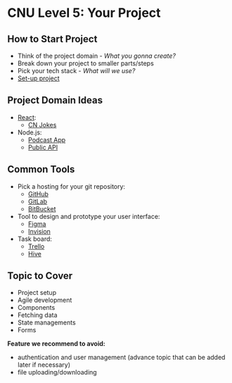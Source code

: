 # CNU Level 5: Your Project

## How to Start Project

- Think of the project domain - _What you gonna create?_
- Break down your project to smaller parts/steps
- Pick your tech stack - _What will we use?_
- [Set-up project](https://gitlab.com/cngroupdk/sensei/public-materials/-/tree/main/npm-setup-example#npm-project-setup)

## Project Domain Ideas

- [React](./ReactJS):
  - [CN Jokes](./ReactJS/cnu-jokes.md)
- Node.js:
  - [Podcast App](https://www.listennotes.com/api/docs/)
  - [Public API](https://github.com/public-apis/public-apis)

## Common Tools

- Pick a hosting for your git repository:
  - [GitHub](https://github.com/)
  - [GitLab](https://gitlab.com/)
  - [BitBucket](https://bitbucket.org/)
- Tool to design and prototype your user interface:
  - [Figma](https://figma.com/)
  - [Invision](https://www.invisionapp.com/)
- Task board:
  - [Trello](https://trello.com/)
  - [Hive](https://hive.com/)

## Topic to Cover

- Project setup
- Agile development
- Components
- Fetching data
- State managements
- Forms

**Feature we recommend to avoid:**

- authentication and user management (advance topic that can be added later if necessary)
- file uploading/downloading
